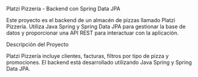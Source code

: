 Platzi Pizzería - Backend con Spring Data JPA

Este proyecto es el backend de un almacén de pizzas llamado Platzi Pizzería. Utiliza Java Spring y Spring Data JPA para gestionar la base de datos y proporcionar una API REST para interactuar con la aplicación.

Descripción del Proyecto

Platzi Pizzería incluye clientes, facturas, filtros por tipo de pizza y promociones. El backend está desarrollado utilizando Java Spring y Spring Data JPA.
